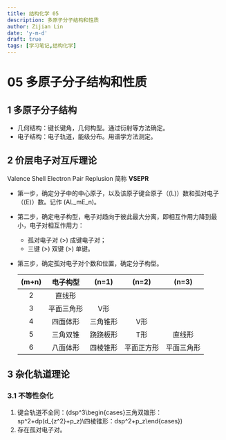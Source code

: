 ```yaml
---
title: 结构化学 05
description: 多原子分子结构和性质
author: Zijian Lin
date: 'y-m-d'
draft: true
tags: [学习笔记,结构化学] 
---
```


# 05 多原子分子结构和性质

## 1 多原子分子结构

+ 几何结构：键长键角，几何构型。通过衍射等方法确定。
+ 电子结构：电子轨道，能级分布。用谱学方法测定。

## 2 价层电子对互斥理论

Valence Shell Electron Pair Replusion 简称 **VSEPR**

+ 第一步，确定分子中的中心原子，以及该原子键合原子（\(L\)）数和孤对电子（\(E\)）数。记作 \(AL_mE_n\)。
+ 第二步，确定电子构型，电子对趋向于彼此最大分离，即相互作用力降到最小，电子对相互作用力：
  + 孤对电子对 \(>\) 成键电子对；
  + 三键 \(>\) 双键 \(>\) 单键。
+ 第三步，确定孤对电子对个数和位置，确定分子构型。

  |\(m+n\)|电子构型|\(n=1\)|\(n=2\)|\(n=3\)|
  |:-----:|:-----:|:-----:|:-----:|:-----:|
  |2      |直线形||||
  |3      |平面三角形|V形|||
  |4      |四面体形|三角锥形|V形||
  |5      |三角双锥|跷跷板形|T形|直线形|
  |6      |八面体形|四棱锥形|平面正方形|平面三角形|

## 3 杂化轨道理论

### 3.1 不等性杂化

1. 键合轨道不全同：\(dsp^3\begin{cases}三角双锥形：sp^2+dp(d_{z^2}+p_z)\\四棱锥形：dsp^2+p_z\end{cases}\)
2. 存在孤对电子对。
  